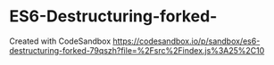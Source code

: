 # ES6-Destructuring-forked-
Created with CodeSandbox
https://codesandbox.io/p/sandbox/es6-destructuring-forked-79qszh?file=%2Fsrc%2Findex.js%3A25%2C10
